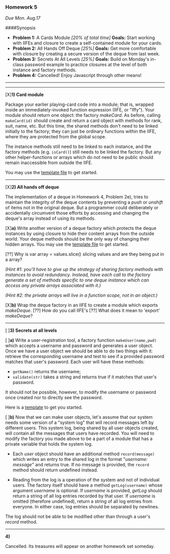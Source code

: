 ### Homework 5

_Due Mon. Aug.17_

####Synopsis

- **Problem 1:** A Cards Module _[20% of total time]_ **Goals:** Start working with IIFEs and closure to create a self-contained module for your cards.
- **Problem 2:** All Hands Off Deque _[25%]_ **Goals:** Get more comfortable with closure by creating a secure version of the deque from last week.
- **Problem 3:** Secrets At All Levels _[25%]_ **Goals:** Build on Monday's in-class password example to practice closures at the level of both instance and factory methods.
- **Problem 4:** Cancelled!  Enjoy Javascript through other means!

---


---

[X]**1)  Card module**

Package your earlier playing-card code into a module; that is, wrapped inside an immediately-invoked function expression (IIFE, or "Iffy").  Your module should return one object: the factory _makeCard_.  As before, calling `makeCard(id)` should create and return a card object with methods for rank, suit, name, etc.  But this time, the shared methods don't need to be linked initially to the factory; they can just be ordinary functions within the IIFE, where they are protected from the global scope.

The instance methods still need to be linked to each instance, and the factory methods (e.g. `isCard()`) still needs to be linked the factory.  But any other helper-functions or arrays which do not need to be public should remain inaccessible from outside the IIFE.

You may use the [template file](cards4-template.js) to get started.


---

[X]**2)  All hands off deque**

The implementation of a deque in Homework 4, Problem 2e), tries to maintain the integrity of the deque contents by preventing a _push_ or _unshift_ of items not in the original deque.  But a programmer could deliberately or accidentally circumvent those efforts by accessing and changing the deque's array instead of using its methods.  

[X]**a)**
Write another version of a deque factory which protects the deque instances by using closure to hide their content arrays from the outside world.  Your deque methods should be the only way of changing their hidden arrays.  You may use the [template file](deque2-template.js) to get started.

[??] Why is var array = values.slice() slicing values and are they being put in a array? 

_(Hint #1: you'll have to give up the strategy of sharing factory methods with instances to avoid redundancy.  Instead, have each call to the factory generate a set of methods specific to one deque instance which can access any private arrays associated with it.)_

_(Hint #2: the private arrays will live in a function scope, not in an object.)_

[X]**b)** Wrap the deque factory in an IIFE to create a module which exports _makeDeque_.
[??] How do you call IIFE's 
[??] What does it mean to 'export' _makeDeque_?


---

[ ]**3) Secrets at all levels**

[ ]**a)**  Write a user-registration tool, a factory function `makeUser(name,pwd)` which accepts a username and password and generates a user object.  Once we have a user object we should be able to do two things with it: retrieve the corresponding username and test to see if a provided password matches that user's password.  Each user will have these methods:

  + `getName()` returns the username;
  + `validate(str)` takes a string and returns true if it matches that user's password.

It should not be possible, however, to modify the username or password once created nor to directly see the password.

Here is a [template](users-template.js) to get you started.


[ ]**b)**  Now that we can make user objects, let's assume that our system needs some version of a "system log" that will record messages left by different users. This system log, being shared by all user objects created, will contain all the messages that users have recorded. You will need to modify the factory you made above to be a part of a module that has a private variable that holds the system log.

  + Each *user* object should have an additional method `record(message)` which writes an entry to the shared log in the format "_username: message_" and returns true.  If no message is provided, the `record` method should return undefined instead.

  + Reading from the log is a operation of the system and not of individual users.
  The factory itself should have a method `getLog(username)` whose argument _username_ is optional.  If _username_ is provided, _getLog_ should return a string of all log entries recorded by that user.  If _username_ is omitted (therefore undefined), return a string of all log entries from everyone.  In either case, log entries should be separated by newlines.

The log should not be able to be modified other than through a user's _record_ method.

---

**4)**

Cancelled.  Its treasures will appear on another homework set someday.
